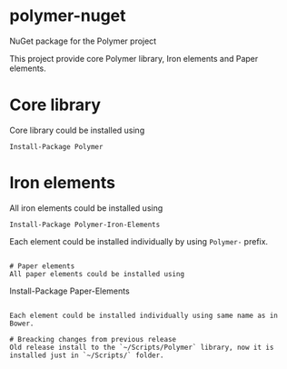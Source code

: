 polymer-nuget
=============

NuGet package for the Polymer project

This project provide core Polymer library, Iron elements and Paper elements.

# Core library
Core library could be installed using 

```
Install-Package Polymer
```

# Iron elements
All iron elements could be installed using 

```
Install-Package Polymer-Iron-Elements
```

Each element could be installed individually by using `Polymer-` prefix. 
```

# Paper elements
All paper elements could be installed using 

```
Install-Package Paper-Elements
```

Each element could be installed individually using same name as in Bower.

# Breacking changes from previous release
Old release install to the `~/Scripts/Polymer` library, now it is installed just in `~/Scripts/` folder.